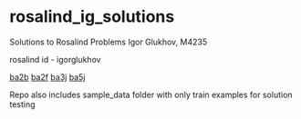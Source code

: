 # rosalind_ig_solutions

Solutions to Rosalind Problems
Igor Glukhov, M4235

rosalind id - igorglukhov

[ba2b](ba2b.ipynb)
[ba2f](ba2f.ipynb)
[ba3j](ba3j.ipynb)
[ba5j](ba5j.ipynb)

Repo also includes sample_data folder with only train examples for solution testing
